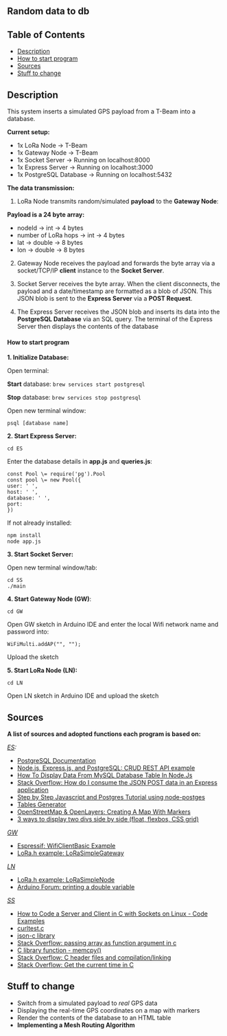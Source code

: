 ## Random data to db 

## Table of Contents

- [Description](#description)
- [How to start program](#how-to-start-program)
- [Sources](#sources)
- [Stuff to change](#stuff-to-change)

## Description

This system inserts a simulated GPS payload from a T-Beam into a database.

**Current setup:**
- 1x LoRa Node -> T-Beam 
- 1x Gateway Node -> T-Beam 
- 1x Socket Server -> Running on localhost:8000
- 1x Express Server -> Running on localhost:3000 
- 1x PostgreSQL Database -> Running on localhost:5432

**The data transmission:**
1. LoRa Node transmits random/simulated **payload** to the **Gateway Node**:

**Payload is a 24 byte array:**
- nodeId -> int -> 4 bytes
- number of LoRa hops -> int -> 4 bytes
- lat  -> double -> 8 bytes
- lon -> double -> 8 bytes

2. Gateway Node receives the payload and forwards the byte array via a socket/TCP/IP **client** instance to the **Socket Server**.

3. Socket Server receives the byte array. When the client disconnects, the payload and a date/timestamp are formatted as a blob of JSON. This JSON blob is sent to the **Express Server** via a **POST Request**.

4. The Express Server receives the JSON blob and inserts its data into the **PostgreSQL Database** via an SQL query. The terminal of the Express Server then displays the contents of the database

#### How to start program 

**1. Initialize Database:** 

Open terminal:

**Start** database: 
`brew services start postgresql`

**Stop** database: 
`brew services stop postgresql`

Open new terminal window: 

`psql [database name]`

**2. Start Express Server:**

`cd ES`

Enter the database details in **app.js** and **queries.js**:

```
const Pool \= require('pg').Pool
const pool \= new Pool({
user: ' ',
host: ' ',
database: ' ',
port: 
}) 
```

If not already installed: 

```
npm install
node app.js
```

**3. Start Socket Server:**

Open new terminal window/tab: 

```
cd SS
./main
```

**4. Start Gateway Node (GW)**:

`cd GW`

Open GW sketch in Arduino IDE and enter the local Wifi network name and password into: 

`WiFiMulti.addAP("", "");`

Upload the sketch 


**5. Start LoRa Node (LN):**

`cd LN`

Open LN sketch in Arduino IDE and upload the sketch


## Sources

**A list of sources and adopted functions each program is based on:**

*[ES](/ES):*
- [PostgreSQL Documentation](https://www.postgresql.org/docs/8.0/tutorial-arch.html)
- [Node.js, Express.js, and PostgreSQL: CRUD REST API example](https://blog.logrocket.com/nodejs-expressjs-postgresql-crud-rest-api-example/)
- [How To Display Data From MySQL Database Table In Node.Js](https://codingstatus.com/how-to-display-data-from-mysql-database-table-in-node-js/)
- [Stack Overflow: How do I consume the JSON POST data in an Express application](https://stackoverflow.com/questions/10005939/how-do-i-consume-the-json-post-data-in-an-express-application)
- [Step by Step Javascript and Postgres Tutorial using node-postges](https://www.youtube.com/watch?v=ufdHsFClAk0)
- [Tables Generator](https://www.tablesgenerator.com/html_tables)
- [OpenStreetMap & OpenLayers: Creating A Map With Markers](https://mediarealm.com.au/articles/openstreetmap-openlayers-map-markers/)
- [3 ways to display two divs side by side (float, flexbos, CSS grid)](https://coder-coder.com/display-divs-side-by-side/)


*[GW](/GW)*
- [Espressif: WifiClientBasic Example](https://github.com/espressif/arduino-esp32/blob/master/libraries/WiFi/examples/WiFiClientBasic/WiFiClientBasic.ino)
- [LoRa.h example: LoRaSimpleGateway](https://github.com/sandeepmistry/arduino-LoRa/blob/master/examples/LoRaSimpleGateway/LoRaSimpleGateway.ino)

*[LN](/LN)*
- [LoRa.h example: LoRaSimpleNode](https://github.com/sandeepmistry/arduino-LoRa/blob/master/examples/LoRaSimpleNode/LoRaSimpleNode.ino)
- [Arduino Forum: printing a double variable](https://forum.arduino.cc/index.php?topic=44216.0)

*[SS](/SS)*
- [How to Code a Server and Client in C with Sockets on Linux - Code Examples](https://www.binarytides.com/server-client-example-c-sockets-linux/)
- [curltest.c](https://gist.github.com/amichaelgrant/080ecdc254fc551c8f6f)
- [json-c library](https://github.com/json-c/json-c)
- [Stack Overflow: passing array as function argument in c](https://stackoverflow.com/questions/35699808/passing-array-as-function-argument-c)
- [C library function - memcpy()](https://www.tutorialspoint.com/c_standard_library/c_function_memcpy.htm)
- [Stack Overflow: C header files and compilation/linking](https://stackoverflow.com/questions/18548157/c-header-files-and-compilation-linking)
- [Stack Overflow: Get the current time in C](https://stackoverflow.com/a/18635954)

## Stuff to change

- Switch from a simulated payload to *real* GPS data
- Displaying the real-time GPS coordinates on a map with markers 
- Render the contents of the database to an HTML table
- **Implementing a Mesh Routing Algorithm**
